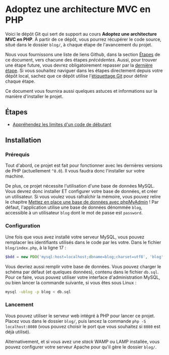 # Adoptez une architecture MVC en PHP

Voici le dépôt Git qui sert de support au cours **Adoptez une architecture MVC en PHP**. À partir de ce dépôt, vous pourrez récupérer le code source, situé dans le dossier `blog/`, à chaque étape de l'avancement du projet.

Nous vous fournissons une liste de liens Github, dans la section [Étapes](#etapes) de ce document, vers chacune des étapes _précédentes_. Aussi, pour trouver une étape future, vous devrez obligatoirement repasser par la [dernière étape](https://github.com/OpenClassrooms-Student-Center/4670706-architecture-mvc-php). Si vous souhaitez naviguer dans les étapes directement depuis votre dépôt local, sachez que ce dépôt utilise l'[étiquettage Git](https://git-scm.com/book/fr/v2/Les-bases-de-Git-%C3%89tiquetage) pour définir chaque étape.

Ce document vous fournira aussi quelques astuces et informations sur la manière d'installer le projet.

## Étapes

* [Appréhendez les limites d'un code de débutant](https://github.com/OpenClassrooms-Student-Center/4670706-architecture-mvc-php/tree/apprehendez-limites-code-debutant)

## Installation

### Prérequis

Tout d'abord, ce projet est fait pour fonctionner avec les dernières versions de PHP (actuellement `^8.0`). Il vous faudra donc l'installer sur votre machine.

De plus, ce projet nécessite l'utilisation d'une base de données MySQL. Vous devrez donc installer ET configurer votre base de données, et créer un utilisateur. Si vous voulez vous rafraîchir la mémoire, vous pouvez relire le chapitre [Mettez en place une base de données avec phpMyAdmin](https://openclassrooms.com/fr/courses/918836-concevez-votre-site-web-avec-php-et-mysql/913893-mettez-en-place-une-base-de-donnees-avec-phpmyadmin) ! Par défaut, l'application utilise une base de données dénommée `blog`, accessible à un utilisateur `blog` dont le mot de passe est `password`.

### Configuration

Une fois que vous avez installé votre serveur MySQL, vous pouvez remplacer les identifiants utilisés dans le code par les votre. Dans le fichier `blog/index.php`, à la ligne 17 :

```php
$bdd = new PDO('mysql:host=localhost;dbname=blog;charset=utf8', 'blog', 'password');
```

Vous devriez aussi remplir votre base de données. Vous pouvez charger le schéma par défaut (et quelques données), contenu dans le fichier `db.sql`. Pour ce faire, vous pouvez utiliser votre interface d'administration MySQL, ou bien lancer la commande suivante, si vous êtes sous Linux :

```bash
mysql -ublog -p blog < db.sql
```

### Lancement

Vous pouvez utiliser le serveur web intégré à PHP pour lancer ce projet. Placez vous dans le dossier `blog/`, puis lancez la commande `php -S localhost:8080` (vous pouvez choisir le port que vous souhaitez si `8080` est déjà utilisé).

Alternativement, et si vous avez une _stack_ WAMP ou LAMP installée, vous pouvez configurer votre serveur Apache pour qu'il gère le dossier `blog/`.

